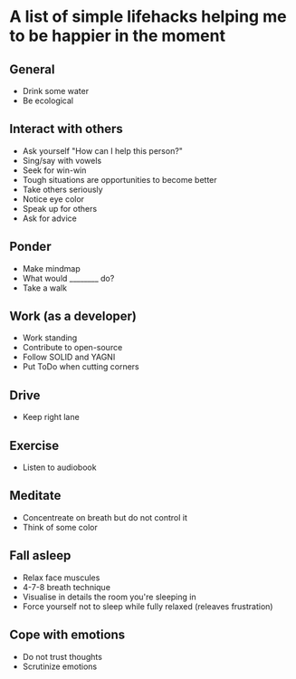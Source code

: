 # A list of simple lifehacks helping me to be happier in the moment

## General
* Drink some water
* Be ecological

## Interact with others
* Ask yourself "How can I help this person?"
* Sing/say with vowels
* Seek for win-win
* Tough situations are opportunities to become better
* Take others seriously
* Notice eye color
* Speak up for others
* Ask for advice

## Ponder
* Make mindmap
* What would ________ do?
* Take a walk

## Work (as a developer)
* Work standing
* Contribute to open-source
* Follow SOLID and YAGNI
* Put ToDo when cutting corners

## Drive
* Keep right lane

## Exercise
* Listen to audiobook

## Meditate
* Concentreate on breath but do not control it
* Think of some color

## Fall asleep
* Relax face muscules
* 4-7-8 breath technique
* Visualise in details the room you're sleeping in
* Force yourself not to sleep while fully relaxed (releaves frustration)

## Cope with emotions
* Do not trust thoughts
* Scrutinize emotions
